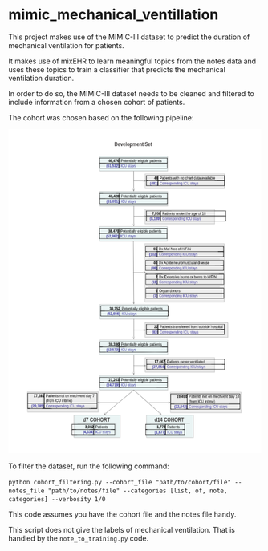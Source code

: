 # mimic_mechanical_ventillation

This project makes use of the MIMIC-III dataset to predict the duration of mechanical ventilation for patients.

It makes use of mixEHR to learn meaningful topics from the notes data and uses these topics to train a classifier that predicts the mechanical ventilation duration.

In order to do so, the MIMIC-III dataset needs to be cleaned and filtered to include information from a chosen cohort of patients. 

The cohort was chosen based on the following pipeline:

![](/images/cohort_selection_template.png)


To filter the dataset, run the following command:

`python cohort_filtering.py --cohort_file "path/to/cohort/file" --notes_file "path/to/notes/file" --categories [list, of, note, categories] --verbosity 1/0`

This code assumes you have the cohort file and the notes file handy.

This script does not give the labels of mechanical ventilation. That is handled by the `note_to_training.py` code. 
